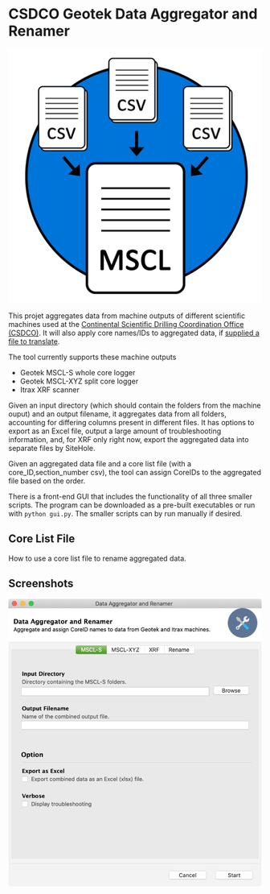# CSDCO Geotek Data Aggregator and Renamer

![icon]

This projet aggregates data from machine outputs of different scientific machines used at the [Continental Scientific Drilling Coordination Office (CSDCO)](https://csdco.umn.edu). It will also apply core names/IDs to aggregated data, if [supplied a file to translate](#core-list-file).

The tool currently supports these machine outputs

* Geotek MSCL-S whole core logger
* Geotek MSCL-XYZ split core logger
* Itrax XRF scanner

Given an input directory (which should contain the folders from the machine ouput) and an output filename, it aggregates data from all folders, accounting for differing columns present in different files. It has options to export as an Excel file, output a large amount of troubleshooting information, and, for XRF only right now, export the aggregated data into separate files by SiteHole.

Given an aggregated data file and a core list file (with a core_ID,section_number csv), the tool can assign CoreIDs to the aggregated file based on the order.

There is a front-end GUI that includes the functionality of all three smaller scripts. The program can be downloaded as a pre-built executables or run with `python gui.py`. The smaller scripts can by run manually if desired.

## Core List File

How to use a core list file to rename aggregated data.

## Screenshots

![s1]

[icon]: docs/aggregator_icon.gif "Icon for the Data Aggregator and Renamer"
[s1]: docs/screenshots/1-mscl_s.png "Screenshot of the CSDCO Collection Generator"
